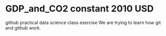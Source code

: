 # GDP_and_CO2 constant 2010 USD
github practical data science class exercise
We are trying to learn how git and github work.
